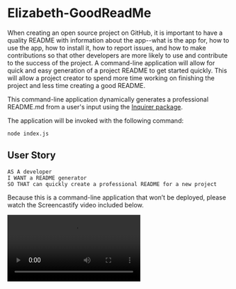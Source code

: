 # Elizabeth-GoodReadMe

When creating an open source project on GitHub, it is important to have a quality README with information about the app--what is the app for, how to use the app, how to install it, how to report issues, and how to make contributions so that other developers are more likely to use and contribute to the success of the project. A command-line application will allow for quick and easy generation of a project README to get started quickly. This will allow a project creator to spend more time working on finishing the project and less time creating a good README.

This command-line application dynamically generates a professional README.md from a user's input using the [Inquirer package](https://www.npmjs.com/package/inquirer). 

The application will be invoked with the following command:

```
node index.js
```

## User Story

```
AS A developer
I WANT a README generator
SO THAT can quickly create a professional README for a new project
```


Because this is a command-line application that won’t be deployed, please watch the Screencastify video included below.


![Demo Video](assets\readme-demo.webm)
